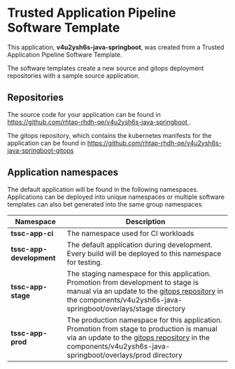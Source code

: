 # Trusted Application Pipeline Software Template

This application, **v4u2ysh6s-java-springboot**, was created from a Trusted Application Pipeline Software Template.

The software templates create a new source and gitops deployment repositories with a sample source application. 

## Repositories

The source code for your application can be found in [https://github.com/rhtap-rhdh-qe/v4u2ysh6s-java-springboot ](https://github.com/rhtap-rhdh-qe/v4u2ysh6s-java-springboot ).
 
The gitops repository, which contains the kubernetes manifests for the application can be found in 
[https://github.com/rhtap-rhdh-qe/v4u2ysh6s-java-springboot-gitops ](https://github.com/rhtap-rhdh-qe/v4u2ysh6s-java-springboot-gitops ) 

## Application namespaces 

The default application will be found in the following namespaces. Applications can be deployed into unique namespaces or multiple software templates can also bet generated into the same group namespaces.  

|  Namespace   |  Description   |  
| -------- | -------- |
| **tssc-app-ci** | The namespace used for CI workloads |
| **tssc-app-development** | The default application during development. Every build will be deployed to this namespace for testing. |
| **tssc-app-stage** | The staging namespace for this application. Promotion from development to stage is manual via an update to the [gitops repository](https://github.com/rhtap-rhdh-qe/v4u2ysh6s-java-springboot-gitops ) in the components/v4u2ysh6s-java-springboot/overlays/stage directory |
| **tssc-app-prod** | The production namespace for this application. Promotion from stage to production is manual via an update to the [gitops repository](https://github.com/rhtap-rhdh-qe/v4u2ysh6s-java-springboot-gitops ) in the components/v4u2ysh6s-java-springboot/overlays/prod directory |